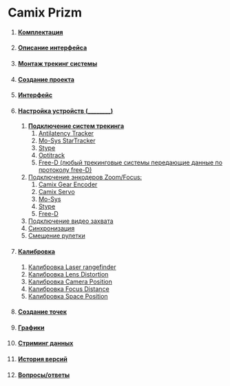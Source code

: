 # Camix Prizm

1. #### [Комплектация](prizm/komplektaciya.md)
2. #### [Описание интерфейса](prizm/opisanie-interfeisa.md)
3. #### [Монтаж трекинг системы](prizm/montazh-treking-sistemy.md)
4. #### [Создание проекта](prizm/sozdanie-proekta.md)
5. #### [Интерфейс](prizm/interfeis.md)
6. #### [Настройка устройств (\_\_\_\_\_\_\_\_)](prizm/nastroika-ustroistv/)
   1. [**Подключение систем трекинга**](prizm/nastroika-ustroistv/podklyuchenie-sistem-trekinga/)
      1. [Antilatency Tracker](prizm/nastroika-ustroistv/podklyuchenie-sistem-trekinga/antilatency-tracker.md)
      2. [Mo-Sys StarTracker](prizm/nastroika-ustroistv/podklyuchenie-sistem-trekinga/mo-sys-startracker.md)
      3. [Stype](prizm/nastroika-ustroistv/podklyuchenie-sistem-trekinga/stype.md)
      4. [Optitrack](prizm/nastroika-ustroistv/podklyuchenie-sistem-trekinga/optitrack.md)
      5. [Free-D (любый трекинговые системы передающие данные по протоколу free-D)](prizm/nastroika-ustroistv/podklyuchenie-sistem-trekinga/free-d-lyubyi-trekingovye-sistemy-peredayushie-dannye-po-protokolu-free-d.md)
   2. [Подключение энкодеров Zoom/Focus:](prizm/nastroika-ustroistv/podklyuchenie-enkoderov-zoom-focus/)
      1. [Camix Gear Encoder](prizm/nastroika-ustroistv/podklyuchenie-enkoderov-zoom-focus/camix-gear-encoder.md)
      2. [Camix Servo](prizm/nastroika-ustroistv/podklyuchenie-enkoderov-zoom-focus/camix-servo.md)
      3. [Mo-Sys](prizm/nastroika-ustroistv/podklyuchenie-enkoderov-zoom-focus/mo-sys.md)
      4. [Stype](prizm/nastroika-ustroistv/podklyuchenie-enkoderov-zoom-focus/stype.md)
      5. [Free-D](prizm/nastroika-ustroistv/podklyuchenie-enkoderov-zoom-focus/free-d.md)
   3. [Подключение видео захвата](prizm/nastroika-ustroistv/podklyuchenie-video-zakhvata.md)
   4. [Синхронизация](prizm/nastroika-ustroistv/sinkhronizaciya.md)
   5. [Смещение рулетки](prizm/nastroika-ustroistv/smeshenie-ruletki.md)
7. #### [Калибровка](prizm/kalibrovka/)
   1. [Калибровка Laser rangefinder](prizm/kalibrovka/kalibrovka-laser-rangefinder.md)
   2. [Калибровка Lens Distortion](prizm/kalibrovka/kalibrovka-lens-distortion.md)
   3. [Калибровка Camera Position](prizm/kalibrovka/kalibrovka-camera-position.md)
   4. [Калибровка Focus Distance](prizm/kalibrovka/kalibrovka-focus-distance.md)
   5. [Калибровка Space Position](prizm/kalibrovka/kalibrovka-space-position.md)
8. #### [Создание точек](prizm/sozdanie-tochek/)
9. #### [Графики](prizm/grafiki.md)
10. #### [Стриминг данных](prizm/striming-dannykh.md)
11. #### [История версий](prizm/istoriya-versii.md)
12. #### [Вопросы/ответы](prizm/voprosy-otvety.md)
